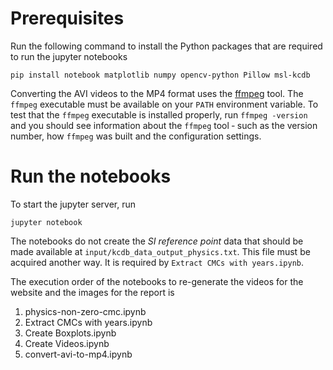 # Prerequisites

Run the following command to install the Python packages that are required to run the jupyter notebooks

```console
pip install notebook matplotlib numpy opencv-python Pillow msl-kcdb
```

Converting the AVI videos to the MP4 format uses the [ffmpeg](https://ffmpeg.org/download.html) tool. The `ffmpeg` executable must be available on your `PATH` environment variable. To test that the `ffmpeg` executable is installed properly, run `ffmpeg -version` and you should see information about the `ffmpeg` tool &dash; such as the version number, how `ffmpeg` was built and the configuration settings.

# Run the notebooks

To start the jupyter server, run

```console
jupyter notebook
```

The notebooks do not create the _SI reference point_ data that should be made available at `input/kcdb_data_output_physics.txt`. This file must be acquired another way. It is required by `Extract CMCs with years.ipynb`.

The execution order of the notebooks to re-generate the videos for the website and the images for the report is

1. physics-non-zero-cmc.ipynb
2. Extract CMCs with years.ipynb
3. Create Boxplots.ipynb
4. Create Videos.ipynb
5. convert-avi-to-mp4.ipynb
